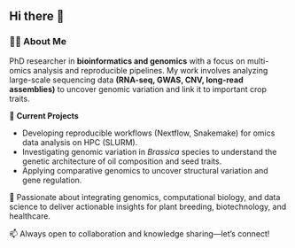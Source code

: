 ## Hi there 👋
### 👩‍💻 About Me
PhD researcher in **bioinformatics and genomics** with a focus on multi-omics analysis and reproducible pipelines. My work involves analyzing large-scale sequencing data **(RNA-seq, GWAS, CNV, long-read assemblies)** to uncover genomic variation and link it to important crop traits.

🔬 **Current Projects**
- Developing reproducible workflows (Nextflow, Snakemake) for omics data analysis on HPC (SLURM).
- Investigating genomic variation in *Brassica* species to understand the genetic architecture of oil composition and seed traits.
- Applying comparative genomics to uncover structural variation and gene regulation.

🧬 Passionate about integrating genomics, computational biology, and data science to deliver actionable insights for plant breeding, biotechnology, and healthcare.

📫 Always open to collaboration and knowledge sharing—let’s connect!

